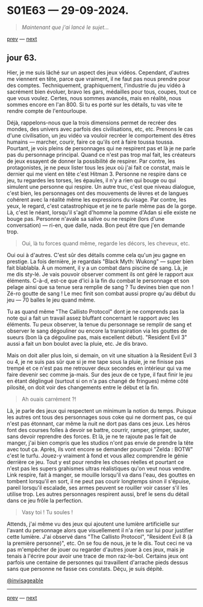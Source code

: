 # S01E63 — 29-09-2024.

> *Maintenant que j'ai lancé le sujet...*

[prev](S01E62-28-09-2024.md) — [next](S01E01-29-07-2024.md)   

## jour 63.

Hier, je me suis lâché sur un aspect des jeux vidéos. Cependant, d'autres me viennent en tête, parce que vraiment, il ne faut pas nous prendre pour des comptes. Techniquement, graphiquement, l'industrie du jeu vidéo à sacrément bien évoluer, bravo les gars, médailles pour tous, coupes, tout ce que vous voulez. Certes, nous sommes avancés, mais en réalité, nous sommes encore en l'an 800. Si tu es porté sur les détails, tu vas vite te rendre compte de l'entourloupe.    

Déjà, rappelons-nous que la trois dimensions permet de recréer des mondes, des univers avec parfois des civilisations, etc, etc. Prenons le cas d'une civilisation, un jeu vidéo va vouloir recréer le comportement des êtres humains — marcher, courir, faire ce qu'ils ont à faire toussa toussa. Pourtant, je vois pleins de personnages qui ne respirent pas et là je ne parle pas du personnage principal. Quand ce n'est pas trop mal fait, les créateurs de jeux essayent de donner la possibilité de respirer. Par contre, les protagonistes, je ne peux lister tous les jeux où j'ai fait ce constat, mais le dernier qui me vient en tête c'est Hitman 3. Personne ne respire dans ce jeu, tu regardes les torses, les épaules, il n'y a rien qui bouge ou qui simulent une personne qui respire. Un autre truc, c'est que niveau dialogue, c'est bien, les personnages ont des mouvements de lèvres et de langues cohérent avec la réalité même les expressions du visage. Par contre, les yeux, le regard, c'est catastrophique et je ne te parle même pas de la gorge. Là, c'est le néant, lorsqu'il s'agit d'homme la pomme d'Adan si elle existe ne bouge pas. Personne n'avale sa salive ou ne respire (lors d'une conversation) — ri-en, que dalle, nada. Bon peut être que j'en demande trop.

> Oui, là tu forces quand même, regarde les décors, les cheveux, etc.

Oui oui à d'autres. C'est sûr des détails comme cela qu'un jeu gagne en prestige. La fois dernière, je regardais "Black Myth: Wukong" — super bien fait blablabla. À un moment, il y a un combat dans piscine de sang. Là, je me dis sty-lé. Je vais pouvoir observer comment ils ont géré le rapport aux éléments. C-à-d, est-ce que d'ici à la fin du combat le personnage et son pelage ainsi que sa tenue sera remplie de sang ? Tu devines bien que non ! Zé-ro goutte de sang ! Le mec finit son combat aussi propre qu'au début du jeu — 70 balles le jeu quand même.

Tu as quand même "The Callisto Protocol" dont je ne comprends pas la note qui a fait un travail assez bluffant concernant le rapport avec les éléments. Tu peux observer, la tenue du personnage se remplir de sang et observer le sang dégouliner ou encore la transpiration via les gouttes de sueurs (bon là ça dégouline pas, mais excellent début). "Resident Evil 3" aussi a fait un bon boulot avec la pluie, etc. Je dis bravo.

Mais on doit aller plus loin, si demain, on vit une situation à la Resident Evil 3 ou 4, je ne suis pas sûr que si je me tape sous la pluie, je ne finisse pas trempé et ce n'est pas me retrouver deux secondes en intérieur qui va me faire devenir sec comme ja-mais. Sur des jeux de ce type, il faut finir le jeu en étant déglingué (surtout si on n'a pas changé de fringues) même côté pilosité, on doit voir des changements entre le début et la fin.

> Ah ouais carrément ?!

Là, je parle des jeux qui respectent un minimum la notion du temps. Puisque les autres ont tous des personnages sous coke qui ne dorment pas, ce qui n'est pas étonnant, car même la nuit ne dort pas dans ces jeux. Les héros font des courses folles à devoir se battre, courrir, ramper, grimper, sauter, sans devoir reprendre des forces. Et là, je ne te rajoute pas le fait de manger, j'ai bien compris que les studios n'ont pas envie de prendre la tête avec tout ça. Après, ils vont encore se demander pourquoi "Zelda : BOTW" c'est le turfu. Jouez-y vraiment à fond et vous allez comprendre le génie derrière ce jeu. Tout y est pour rendre les choses réelles et pourtant ce n'est pas les supers grahismes ultras réalistiques qu'on veut nous vendre. Link respire, fait à manger, se mouille lorsqu'il va dans l'eau, des gouttes en tombent lorsqu'il en sort, il ne peut pas courir longtemps sinon il s'épuise, pareil lorsqu'il escalade, ses armes peuvent se rouiller voir casser s'il les utilise trop. Les autres personnages respirent aussi, bref le sens du détail dans ce jeu frôle la perfection.

> Vasy toi ! Tu soules !

Attends, j'ai même vu des jeux qui ajoutent une lumière artificielle sur l'avant du personnage alors que visuellement il n'a rien sur lui pour justifier cette lumière. J'ai observé dans "The Callisto Protocol", "Resident Evil 8 (à la première personne)", etc. On se fou de nous, je te le dis. Tout ceci ne va pas m'empêcher de jouer ou regarder d'autres jouer à ces jeux, mais je tenais à l'écrire pour avoir une trace de mon raz-le-bol. Certains jeux ont parfois une centaine de personnes qui travaillent d'arrache pieds dessus sans que personne ne fasse ces constats. Déçu, je suis dépité.

[@invisageable](https://twitter.com/invisageable)   

---

[prev](S01E62-28-09-2024.md) — [next](S01E01-29-07-2024.md)   
